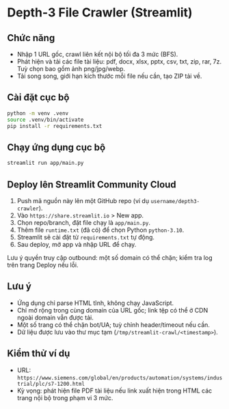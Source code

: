 # Depth-3 File Crawler (Streamlit)

## Chức năng
- Nhập 1 URL gốc, crawl liên kết nội bộ tối đa 3 mức (BFS).
- Phát hiện và tải các file tài liệu: pdf, docx, xlsx, pptx, csv, txt, zip, rar, 7z. Tuỳ chọn bao gồm ảnh png/jpg/webp.
- Tải song song, giới hạn kích thước mỗi file nếu cần, tạo ZIP tải về.

## Cài đặt cục bộ
```bash
python -m venv .venv
source .venv/bin/activate
pip install -r requirements.txt
```

## Chạy ứng dụng cục bộ
```bash
streamlit run app/main.py
```

## Deploy lên Streamlit Community Cloud
1. Push mã nguồn này lên một GitHub repo (ví dụ `username/depth3-crawler`).
2. Vào `https://share.streamlit.io` > New app.
3. Chọn repo/branch, đặt file chạy là `app/main.py`.
4. Thêm file `runtime.txt` (đã có) để chọn Python `python-3.10`.
5. Streamlit sẽ cài đặt từ `requirements.txt` tự động.
6. Sau deploy, mở app và nhập URL để chạy.

Lưu ý quyền truy cập outbound: một số domain có thể chặn; kiểm tra log trên trang Deploy nếu lỗi.

## Lưu ý
- Ứng dụng chỉ parse HTML tĩnh, không chạy JavaScript.
- Chỉ mở rộng trong cùng domain của URL gốc; link tệp có thể ở CDN ngoài domain vẫn được tải.
- Một số trang có thể chặn bot/UA; tuỳ chỉnh header/timeout nếu cần.
- Dữ liệu được lưu vào thư mục tạm (`/tmp/streamlit-crawl/<timestamp>`).

## Kiểm thử ví dụ
- URL: `https://www.siemens.com/global/en/products/automation/systems/industrial/plc/s7-1200.html`
- Kỳ vọng: phát hiện file PDF tài liệu nếu link xuất hiện trong HTML các trang nội bộ trong phạm vi 3 mức.
